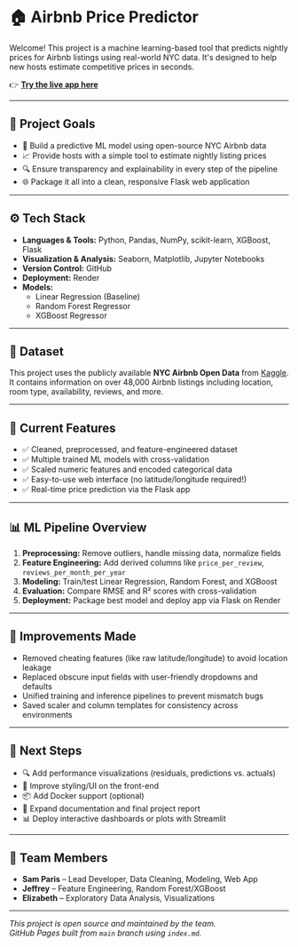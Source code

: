 # 🏠 Airbnb Price Predictor

Welcome! This project is a machine learning-based tool that predicts nightly prices for Airbnb listings using real-world NYC data. It's designed to help new hosts estimate competitive prices in seconds.

👉 **[Try the live app here]([https://your-render-app-url.com](https://airbnb-price-predictor-csyh.onrender.com/))**  


---

## 🎯 Project Goals

- 🧠 Build a predictive ML model using open-source NYC Airbnb data  
- 📈 Provide hosts with a simple tool to estimate nightly listing prices  
- 🔍 Ensure transparency and explainability in every step of the pipeline  
- 🌐 Package it all into a clean, responsive Flask web application

---

## ⚙️ Tech Stack

- **Languages & Tools:** Python, Pandas, NumPy, scikit-learn, XGBoost, Flask  
- **Visualization & Analysis:** Seaborn, Matplotlib, Jupyter Notebooks  
- **Version Control:** GitHub  
- **Deployment:** Render  
- **Models:**  
  - Linear Regression (Baseline)  
  - Random Forest Regressor  
  - XGBoost Regressor

---

## 📁 Dataset

This project uses the publicly available **NYC Airbnb Open Data** from [Kaggle](https://www.kaggle.com/datasets/dgomonov/new-york-city-airbnb-open-data).  
It contains information on over 48,000 Airbnb listings including location, room type, availability, reviews, and more.

---

## 🚀 Current Features

- ✅ Cleaned, preprocessed, and feature-engineered dataset
- ✅ Multiple trained ML models with cross-validation
- ✅ Scaled numeric features and encoded categorical data
- ✅ Easy-to-use web interface (no latitude/longitude required!)
- ✅ Real-time price prediction via the Flask app

---

## 📊 ML Pipeline Overview

1. **Preprocessing:** Remove outliers, handle missing data, normalize fields
2. **Feature Engineering:** Add derived columns like `price_per_review`, `reviews_per_month_per_year`
3. **Modeling:** Train/test Linear Regression, Random Forest, and XGBoost
4. **Evaluation:** Compare RMSE and R² scores with cross-validation
5. **Deployment:** Package best model and deploy app via Flask on Render

---

## 🔧 Improvements Made

- Removed cheating features (like raw latitude/longitude) to avoid location leakage
- Replaced obscure input fields with user-friendly dropdowns and defaults
- Unified training and inference pipelines to prevent mismatch bugs
- Saved scaler and column templates for consistency across environments

---

## 📌 Next Steps

- 🔍 Add performance visualizations (residuals, predictions vs. actuals)
- 🎨 Improve styling/UI on the front-end
- 📦 Add Docker support (optional)
- 📘 Expand documentation and final project report
- 📊 Deploy interactive dashboards or plots with Streamlit

---

## 👥 Team Members

- **Sam Paris** – Lead Developer, Data Cleaning, Modeling, Web App  
- **Jeffrey** – Feature Engineering, Random Forest/XGBoost  
- **Elizabeth** – Exploratory Data Analysis, Visualizations

---

_This project is open source and maintained by the team.  
GitHub Pages built from `main` branch using `index.md`._

